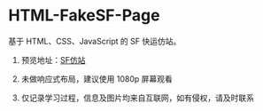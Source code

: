 # HTML-FakeSF-Page
基于 HTML、CSS、JavaScript 的 SF 快运仿站。

1. 预览地址：[SF仿站](https://codewld.github.io/HTML-FakeSF-Page/)

2. 未做响应式布局，建议使用 1080p 屏幕观看
3. 仅记录学习过程，信息及图片均来自互联网，如有侵权，请及时联系